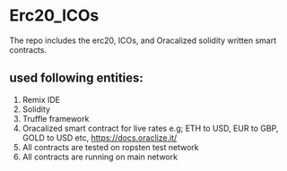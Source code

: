 # Erc20_ICOs
The repo includes the erc20, ICOs, and Oracalized solidity written smart contracts.

## used following entities:
1. Remix IDE
2. Solidity 
3. Truffle framework
4. Oracalized smart contract for live rates e.g; ETH to USD, EUR to GBP, GOLD to USD etc, https://docs.oraclize.it/
5. All contracts are tested on ropsten test network
6. All contracts are running on main network
